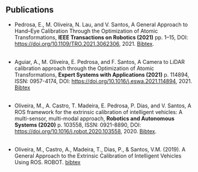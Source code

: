 ## Publications

   - Pedrosa, E., M. Oliveira, N. Lau, and V. Santos, A General Approach to Hand–Eye Calibration Through the Optimization of Atomic Transformations, **IEEE Transactions on Robotics (2021)** pp. 1–15, DOI: https://doi.org/10.1109/TRO.2021.3062306, 2021. [Bibtex](bibtexs/Pedrosa2021TRO.bib). <br><br>

   - Aguiar, A., M. Oliveira, E. Pedrosa, and F. Santos, A Camera to LiDAR calibration approach through the Optimization of Atomic Transformations, **Expert Systems with Applications (2021)** p. 114894, ISSN: 0957-4174, DOI: https://doi.org/10.1016/j.eswa.2021.114894, 2021. [Bibtex](bibtexs/Aguiar2021ESWA.bib) <br><br>

   - Oliveira, M., A. Castro, T. Madeira, E. Pedrosa, P. Dias, and V. Santos, A ROS framework for the extrinsic calibration of intelligent vehicles: A multi-sensor, multi-modal approach, **Robotics and Autonomous Systems (2020)** p. 103558, ISSN:
   0921-8890, DOI: https://doi.org/10.1016/j.robot.2020.103558, 2020. [Bibtex](bibtexs/Oliveira2020RAS.bib).<br><br>

   - Oliveira, M., Castro, A., Madeira, T., Dias, P., & Santos, V.M. (2019). A General Approach to the Extrinsic Calibration of Intelligent Vehicles Using ROS. ROBOT. [bibtex](bibtexs/Oliveira2019Robot.bib) <br><br>

